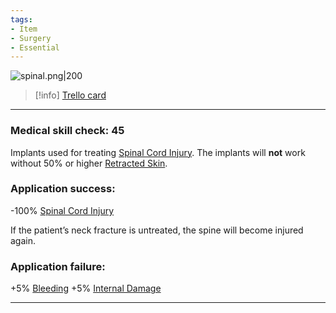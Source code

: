 ```yaml
---
tags:
- Item
- Surgery
- Essential
---
```


![spinal.png\|200](/Items/Spinal%20Cord%20Implants%20-%20Attachments/6718845db30472d958dd7ca3.png)

> [!info] [Trello card](https://trello.com/c/jiMh7wmV/105-spinal-cord-implants)

---

### Medical skill check: 45

Implants used for treating [Spinal Cord Injury](../Head_Brain/Spinal%20Cord%20Injury.md). The implants will **not** work without 50% or higher [Retracted Skin](../Surgery/Retracted%20Skin.md).

### Application success:

\-100% [Spinal Cord Injury](../Head_Brain/Spinal%20Cord%20Injury.md)

If the patient’s neck fracture is untreated, the spine will become injured again.

### Application failure:

\+5% [Bleeding](../Any%20bodypart/Bleeding.md)
\+5% [Internal Damage](../Any%20bodypart/archived/Internal%20Damage.md)

---


